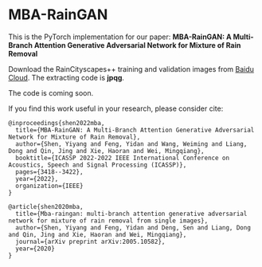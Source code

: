 # MBA-RainGAN

This is the PyTorch implementation for our paper: **MBA-RainGAN: A Multi-Branch Attention Generative Adversarial Network for Mixture of Rain Removal**

Download the RainCityscapes++ training and validation images from [Baidu Cloud](https://pan.baidu.com/s/19tPWnuxoaCHzLZU5e7TFIg). The extracting code is **jpqg**.

The code is coming soon.

If you find this work useful in your research, please consider cite:

```
@inproceedings{shen2022mba,
  title={MBA-RainGAN: A Multi-Branch Attention Generative Adversarial Network for Mixture of Rain Removal},
  author={Shen, Yiyang and Feng, Yidan and Wang, Weiming and Liang, Dong and Qin, Jing and Xie, Haoran and Wei, Mingqiang},
  booktitle={ICASSP 2022-2022 IEEE International Conference on Acoustics, Speech and Signal Processing (ICASSP)},
  pages={3418--3422},
  year={2022},
  organization={IEEE}
}

@article{shen2020mba,
  title={Mba-raingan: multi-branch attention generative adversarial network for mixture of rain removal from single images},
  author={Shen, Yiyang and Feng, Yidan and Deng, Sen and Liang, Dong and Qin, Jing and Xie, Haoran and Wei, Mingqiang},
  journal={arXiv preprint arXiv:2005.10582},
  year={2020}
}

